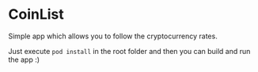 # CoinList

Simple app which allows you to follow the cryptocurrency rates.

Just execute `pod install` in the root folder and then you can build and run the app :)
